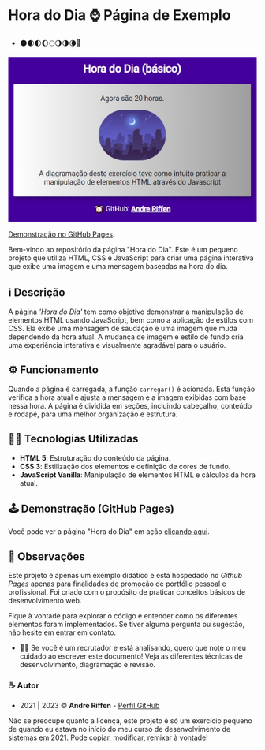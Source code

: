 # Hora do Dia ⌚ Página de Exemplo

- 🌑🌒🌓🌔🌕🌖🌗🌘🌚

![Preview do Projeto](https://github.com/andreriffen/hora-do-dia/blob/713ba9e2c9a89505346721c136a956b7c5639228/img/preview.jpg)

[Demonstração no GitHub Pages](https://andreriffen.github.io/hora-do-dia/).

Bem-vindo ao repositório da página "Hora do Dia". Este é um pequeno projeto que utiliza HTML, CSS e JavaScript para criar uma página interativa que exibe uma imagem e uma mensagem baseadas na hora do dia.

## ℹ️ Descrição

A página *'Hora do Dia'* tem como objetivo demonstrar a manipulação de elementos HTML usando JavaScript, bem como a aplicação de estilos com CSS. Ela exibe uma mensagem de saudação e uma imagem que muda dependendo da hora atual. A mudança de imagem e estilo de fundo cria uma experiência interativa e visualmente agradável para o usuário.

## ⚙️ Funcionamento

Quando a página é carregada, a função `carregar()` é acionada. Esta função verifica a hora atual e ajusta a mensagem e a imagem exibidas com base nessa hora. A página é dividida em seções, incluindo cabeçalho, conteúdo e rodapé, para uma melhor organização e estrutura.

## 👨‍💻 Tecnologias Utilizadas

- **HTML 5**: Estruturação do conteúdo da página.
- **CSS 3**: Estilização dos elementos e definição de cores de fundo.
- **JavaScript Vanilla**: Manipulação de elementos HTML e cálculos da hora atual.

## 🕹️ Demonstração (GitHub Pages)

Você pode ver a página "Hora do Dia" em ação [clicando aqui](https://andreriffen.github.io/hora-do-dia/).

## 💬 Observações

Este projeto é apenas um exemplo didático e está hospedado no *Github Pages* apenas para finalidades de promoção de portfólio pessoal e profissional. Foi criado com o propósito de praticar conceitos básicos de desenvolvimento web.

Fique à vontade para explorar o código e entender como os diferentes elementos foram implementados. Se tiver alguma pergunta ou sugestão, não hesite em entrar em contato.

- 🙋‍♂️ Se você é um recrutador e está analisando, quero que note o meu cuidado ao escrever este documento! Veja as diferentes técnicas de desenvolvimento, diagramação e revisão.

### ☕ Autor

- 2021 | 2023 ©️ **Andre Riffen** - [Perfil GitHub](https://github.com/andreriffen)

Não se preocupe quanto a licença, este projeto é só um exercício pequeno de quando eu estava no início do meu curso de desenvolvimento de sistemas em 2021. Pode copiar, modificar, remixar à vontade!
